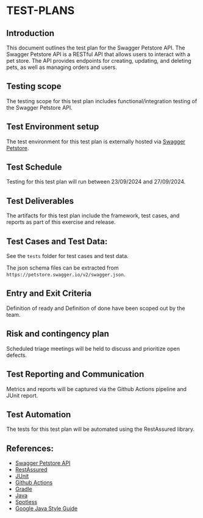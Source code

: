 # TEST-PLANS

## Introduction

This document outlines the test plan for the Swagger Petstore API. The Swagger Petstore API is a RESTful API that allows users to interact with a pet store. The API provides endpoints for creating, updating, and deleting pets, as well as managing orders and users.

## Testing scope

The testing scope for this test plan includes functional/integration testing of the Swagger Petstore API.

## Test Environment setup

The test environment for this test plan is externally hosted via [Swagger Petstore](https://petstore.swagger.io).

## Test Schedule

Testing for this test plan will run between 23/09/2024 and 27/09/2024.

## Test Deliverables

The artifacts for this test plan include the framework, test cases, and reports as part of this exercise and release.

## Test Cases and Test Data:

See the `tests` folder for test cases and test data.

The json schema files can be extracted from `https://petstore.swagger.io/v2/swagger.json`.

## Entry and Exit Criteria

Definition of ready and Definition of done have been scoped out by the team.


## Risk and contingency plan

Scheduled triage meetings will be held to discuss and prioritize open defects.

## Test Reporting and Communication

Metrics and reports will be captured via the Github Actions pipeline and JUnit report.


## Test Automation

The tests for this test plan will be automated using the RestAssured library.


## References:

- [Swagger Petstore API](https://petstore.swagger.io)
- [RestAssured](https://rest-assured.io)
- [JUnit](https://junit.org)
- [Github Actions](https://docs.github.com/en/actions)
- [Gradle](https://gradle.org)
- [Java](https://www.java.com)
- [Spotless](https://github.com/diffplug/spotless)
- [Google Java Style Guide](https://google.github.io/styleguide/javaguide.html)
